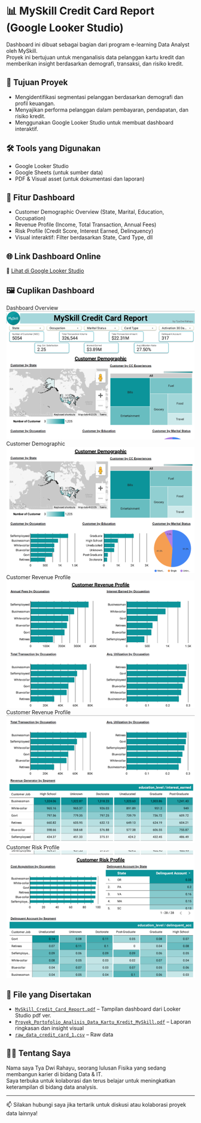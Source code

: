 # 📊 MySkill Credit Card Report (Google Looker Studio)

Dashboard ini dibuat sebagai bagian dari program e-learning Data Analyst oleh MySkill.  
Proyek ini bertujuan untuk menganalisis data pelanggan kartu kredit dan memberikan insight berdasarkan demografi, transaksi, dan risiko kredit.


## 🎯 Tujuan Proyek

- Mengidentifikasi segmentasi pelanggan berdasarkan demografi dan profil keuangan.
- Menyajikan performa pelanggan dalam pembayaran, pendapatan, dan risiko kredit.
- Menggunakan Google Looker Studio untuk membuat dashboard interaktif.


## 🛠 Tools yang Digunakan

- Google Looker Studio
- Google Sheets (untuk sumber data)
- PDF & Visual asset (untuk dokumentasi dan laporan)


## 📌 Fitur Dashboard

- Customer Demographic Overview (State, Marital, Education, Occupation)
- Revenue Profile (Income, Total Transaction, Annual Fees)
- Risk Profile (Credit Score, Interest Earned, Delinquency)
- Visual interaktif: Filter berdasarkan State, Card Type, dll


## 🌐 Link Dashboard Online

🔗 [Lihat di Google Looker Studio](https://lookerstudio.google.com/reporting/9d3306ae-24e5-4448-801e-40d6acc86714)


## 🖼️ Cuplikan Dashboard

  Dashboard Overview
  [![Screenshot 1](screenshot1.png)](screenshot1.png)
  Customer Demographic
  [![Screenshot 2](screenshot2.png)](screenshot2.png)
  Customer Revenue Profile
  [![Screenshot 3](screenshot3.png)](screenshot3.png)
  Customer Revenue Profile
  [![Screenshot 4](screenshot4.png)](screenshot4.png)
  Customer Risk Profile
  [![Screenshot 5](screenshot5.png)](screenshot5.png)


## 📄 File yang Disertakan

- [`MySkill_Credit_Card_Report.pdf`](MySkill_Credit_Card_Report.pdf) – Tampilan dashboard dari Looker Studio pdf ver.
- [`Proyek_Portofolio_Analisis_Data_Kartu_Kredit_MySkill.pdf`](Proyek_Portofolio_Analisis_Data_Kartu_Kredit_MySkill.pdf.pdf) – Laporan ringkasan dan insight visual
- [`raw_data_credit_card_1.csv`](raw_data_credit_card_1.csv) – Raw data


## 👩‍💻 Tentang Saya

Nama saya Tya Dwi Rahayu, seorang lulusan Fisika yang sedang membangun karier di bidang Data & IT.  
Saya terbuka untuk kolaborasi dan terus belajar untuk meningkatkan keterampilan di bidang data analysis.

---

📫 Silakan hubungi saya jika tertarik untuk diskusi atau kolaborasi proyek data lainnya!









